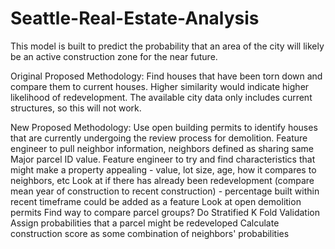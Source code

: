 # Seattle-Real-Estate-Analysis

This model is built to predict the probability that an area of the city will likely be an active construction zone for the near future.

Original Proposed Methodology:
Find houses that have been torn down and compare them to current houses. Higher similarity would indicate higher likelihood of redevelopment.
The available city data only includes current structures, so this will not work.

New Proposed Methodology:
Use open building permits to identify houses that are currently undergoing the review process for demolition.
Feature engineer to pull neighbor information, neighbors defined as sharing same Major parcel ID value.
Feature engineer to try and find characteristics that might make a property appealing - value, lot size, age, how it compares to neighbors, etc
Look at if there has already been redevelopment (compare mean year of construction to recent construction) - percentage built within recent timeframe could be added as a feature
Look at open demolition permits
Find way to compare parcel groups?
Do Stratified K Fold Validation
Assign probabilities that a parcel might be redeveloped
Calculate construction score as some combination of neighbors' probabilities


